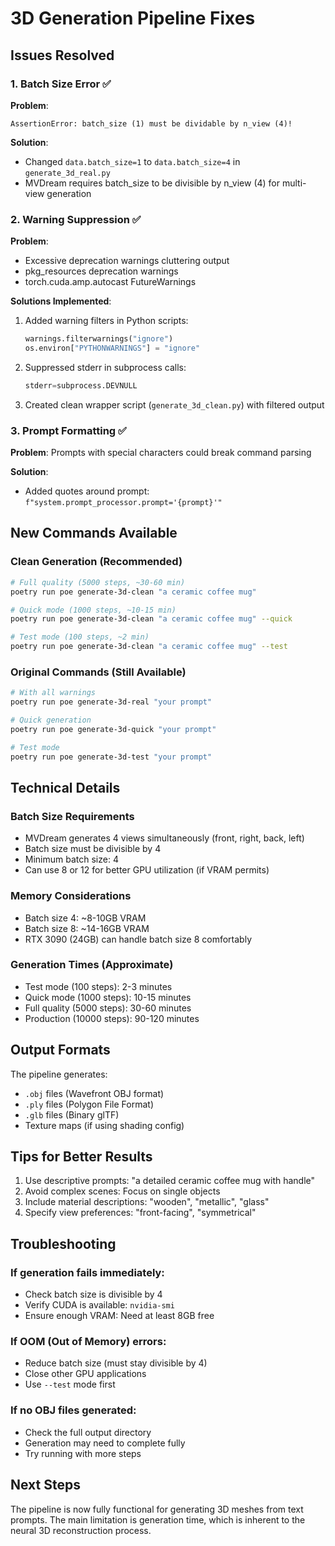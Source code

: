 # 3D Generation Pipeline Fixes

## Issues Resolved

### 1. Batch Size Error ✅
**Problem**: 
```
AssertionError: batch_size (1) must be dividable by n_view (4)!
```

**Solution**: 
- Changed `data.batch_size=1` to `data.batch_size=4` in `generate_3d_real.py`
- MVDream requires batch_size to be divisible by n_view (4) for multi-view generation

### 2. Warning Suppression ✅
**Problem**: 
- Excessive deprecation warnings cluttering output
- pkg_resources deprecation warnings
- torch.cuda.amp.autocast FutureWarnings

**Solutions Implemented**:
1. Added warning filters in Python scripts:
   ```python
   warnings.filterwarnings("ignore")
   os.environ["PYTHONWARNINGS"] = "ignore"
   ```

2. Suppressed stderr in subprocess calls:
   ```python
   stderr=subprocess.DEVNULL
   ```

3. Created clean wrapper script (`generate_3d_clean.py`) with filtered output

### 3. Prompt Formatting ✅
**Problem**: Prompts with special characters could break command parsing

**Solution**: 
- Added quotes around prompt: `f"system.prompt_processor.prompt='{prompt}'"`

## New Commands Available

### Clean Generation (Recommended)
```bash
# Full quality (5000 steps, ~30-60 min)
poetry run poe generate-3d-clean "a ceramic coffee mug"

# Quick mode (1000 steps, ~10-15 min)
poetry run poe generate-3d-clean "a ceramic coffee mug" --quick

# Test mode (100 steps, ~2 min)
poetry run poe generate-3d-clean "a ceramic coffee mug" --test
```

### Original Commands (Still Available)
```bash
# With all warnings
poetry run poe generate-3d-real "your prompt"

# Quick generation
poetry run poe generate-3d-quick "your prompt"

# Test mode
poetry run poe generate-3d-test "your prompt"
```

## Technical Details

### Batch Size Requirements
- MVDream generates 4 views simultaneously (front, right, back, left)
- Batch size must be divisible by 4
- Minimum batch size: 4
- Can use 8 or 12 for better GPU utilization (if VRAM permits)

### Memory Considerations
- Batch size 4: ~8-10GB VRAM
- Batch size 8: ~14-16GB VRAM
- RTX 3090 (24GB) can handle batch size 8 comfortably

### Generation Times (Approximate)
- Test mode (100 steps): 2-3 minutes
- Quick mode (1000 steps): 10-15 minutes
- Full quality (5000 steps): 30-60 minutes
- Production (10000 steps): 90-120 minutes

## Output Formats
The pipeline generates:
- `.obj` files (Wavefront OBJ format)
- `.ply` files (Polygon File Format)
- `.glb` files (Binary glTF)
- Texture maps (if using shading config)

## Tips for Better Results
1. Use descriptive prompts: "a detailed ceramic coffee mug with handle"
2. Avoid complex scenes: Focus on single objects
3. Include material descriptions: "wooden", "metallic", "glass"
4. Specify view preferences: "front-facing", "symmetrical"

## Troubleshooting

### If generation fails immediately:
- Check batch size is divisible by 4
- Verify CUDA is available: `nvidia-smi`
- Ensure enough VRAM: Need at least 8GB free

### If OOM (Out of Memory) errors:
- Reduce batch size (must stay divisible by 4)
- Close other GPU applications
- Use `--test` mode first

### If no OBJ files generated:
- Check the full output directory
- Generation may need to complete fully
- Try running with more steps

## Next Steps
The pipeline is now fully functional for generating 3D meshes from text prompts. The main limitation is generation time, which is inherent to the neural 3D reconstruction process.